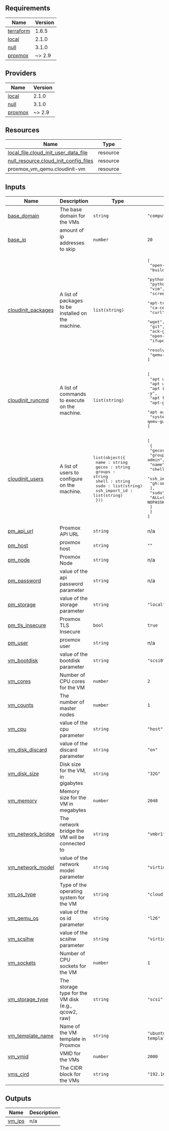 <!-- BEGIN_TF_DOCS -->
## Requirements

| Name | Version |
|------|---------|
| <a name="requirement_terraform"></a> [terraform](#requirement\_terraform) | 1.6.5 |
| <a name="requirement_local"></a> [local](#requirement\_local) | 2.1.0 |
| <a name="requirement_null"></a> [null](#requirement\_null) | 3.1.0 |
| <a name="requirement_proxmox"></a> [proxmox](#requirement\_proxmox) | ~> 2.9 |

## Providers

| Name | Version |
|------|---------|
| <a name="provider_local"></a> [local](#provider\_local) | 2.1.0 |
| <a name="provider_null"></a> [null](#provider\_null) | 3.1.0 |
| <a name="provider_proxmox"></a> [proxmox](#provider\_proxmox) | ~> 2.9 |

## Resources

| Name | Type |
|------|------|
| [local_file.cloud_init_user_data_file](https://registry.terraform.io/providers/hashicorp/local/2.1.0/docs/resources/file) | resource |
| [null_resource.cloud_init_config_files](https://registry.terraform.io/providers/hashicorp/null/3.1.0/docs/resources/resource) | resource |
| proxmox_vm_qemu.cloudinit-vm | resource |

## Inputs

| Name | Description | Type | Default | Required |
|------|-------------|------|---------|:--------:|
| <a name="input_base_domain"></a> [base\_domain](#input\_base\_domain) | The base domain for the VMs | `string` | `"compute.internal"` | no |
| <a name="input_base_ip"></a> [base\_ip](#input\_base\_ip) | amount of ip addresses to skip | `number` | `20` | no |
| <a name="input_cloudinit_packages"></a> [cloudinit\_packages](#input\_cloudinit\_packages) | A list of packages to be installed on the machine. | `list(string)` | <pre>[<br>  "open-vm-tools",<br>  "build-essential",<br>  "python3-pip",<br>  "python3",<br>  "vim",<br>  "screen",<br>  "apt-transport-https",<br>  "ca-certificates",<br>  "curl",<br>  "wget",<br>  "git",<br>  "ack-grep",<br>  "open-iscsi",<br>  "ifupdown",<br>  "resolvconf",<br>  "qemu-guest-agent"<br>]</pre> | no |
| <a name="input_cloudinit_runcmd"></a> [cloudinit\_runcmd](#input\_cloudinit\_runcmd) | A list of commands to execute on the machine. | `list(string)` | <pre>[<br>  "apt update",<br>  "apt upgrade -y",<br>  "apt install -f -y",<br>  "apt full-upgrade -y",<br>  "apt-get -y dist-upgrade -y",<br>  "apt autoremove -y",<br>  "systemctl start qemu-guest-agent"<br>]</pre> | no |
| <a name="input_cloudinit_users"></a> [cloudinit\_users](#input\_cloudinit\_users) | A list of users to configure on the machine. | <pre>list(object({<br>    name : string<br>    gecos : string<br>    groups : string<br>    shell : string<br>    sudo : list(string)<br>    ssh_import_id : list(string)<br>  }))</pre> | <pre>[<br>  {<br>    "gecos": "smerlos",<br>    "groups": "sudo, users, admin",<br>    "name": "smerlos",<br>    "shell": "/bin/bash",<br>    "ssh_import_id": [<br>      "gh:smerlos"<br>    ],<br>    "sudo": [<br>      "ALL=(ALL) NOPASSWD:ALL"<br>    ]<br>  }<br>]</pre> | no |
| <a name="input_pm_api_url"></a> [pm\_api\_url](#input\_pm\_api\_url) | Proxmox API URL | `string` | n/a | yes |
| <a name="input_pm_host"></a> [pm\_host](#input\_pm\_host) | proxmox host | `string` | `""` | no |
| <a name="input_pm_node"></a> [pm\_node](#input\_pm\_node) | Proxmox Node | `string` | n/a | yes |
| <a name="input_pm_password"></a> [pm\_password](#input\_pm\_password) | value of the api password parameter | `string` | n/a | yes |
| <a name="input_pm_storage"></a> [pm\_storage](#input\_pm\_storage) | value of the storage parameter | `string` | `"local"` | no |
| <a name="input_pm_tls_insecure"></a> [pm\_tls\_insecure](#input\_pm\_tls\_insecure) | Proxmox TLS Insecure | `bool` | `true` | no |
| <a name="input_pm_user"></a> [pm\_user](#input\_pm\_user) | proxmox user | `string` | n/a | yes |
| <a name="input_vm_bootdisk"></a> [vm\_bootdisk](#input\_vm\_bootdisk) | value of the bootdisk parameter | `string` | `"scsi0"` | no |
| <a name="input_vm_cores"></a> [vm\_cores](#input\_vm\_cores) | Number of CPU cores for the VM | `number` | `2` | no |
| <a name="input_vm_counts"></a> [vm\_counts](#input\_vm\_counts) | The number of master nodes | `number` | `1` | no |
| <a name="input_vm_cpu"></a> [vm\_cpu](#input\_vm\_cpu) | value of the cpu parameter | `string` | `"host"` | no |
| <a name="input_vm_disk_discard"></a> [vm\_disk\_discard](#input\_vm\_disk\_discard) | value of the discard parameter | `string` | `"on"` | no |
| <a name="input_vm_disk_size"></a> [vm\_disk\_size](#input\_vm\_disk\_size) | Disk size for the VM, in gigabytes | `string` | `"32G"` | no |
| <a name="input_vm_memory"></a> [vm\_memory](#input\_vm\_memory) | Memory size for the VM in megabytes | `number` | `2048` | no |
| <a name="input_vm_network_bridge"></a> [vm\_network\_bridge](#input\_vm\_network\_bridge) | The network bridge the VM will be connected to | `string` | `"vmbr1"` | no |
| <a name="input_vm_network_model"></a> [vm\_network\_model](#input\_vm\_network\_model) | value of the network model parameter | `string` | `"virtio"` | no |
| <a name="input_vm_os_type"></a> [vm\_os\_type](#input\_vm\_os\_type) | Type of the operating system for the VM | `string` | `"cloud-init"` | no |
| <a name="input_vm_qemu_os"></a> [vm\_qemu\_os](#input\_vm\_qemu\_os) | value of the os id parameter | `string` | `"l26"` | no |
| <a name="input_vm_scsihw"></a> [vm\_scsihw](#input\_vm\_scsihw) | value of the scsihw parameter | `string` | `"virtio-scsi-pci"` | no |
| <a name="input_vm_sockets"></a> [vm\_sockets](#input\_vm\_sockets) | Number of CPU sockets for the VM | `number` | `1` | no |
| <a name="input_vm_storage_type"></a> [vm\_storage\_type](#input\_vm\_storage\_type) | The storage type for the VM disk (e.g., qcow2, raw) | `string` | `"scsi"` | no |
| <a name="input_vm_template_name"></a> [vm\_template\_name](#input\_vm\_template\_name) | Name of the VM template in Proxmox | `string` | `"ubuntu-2204-cloudinit-template"` | no |
| <a name="input_vm_vmid"></a> [vm\_vmid](#input\_vm\_vmid) | VMID for the VMs | `number` | `2000` | no |
| <a name="input_vms_cird"></a> [vms\_cird](#input\_vms\_cird) | The CIDR block for the VMs | `string` | `"192.168.200.0/24"` | no |

## Outputs

| Name | Description |
|------|-------------|
| <a name="output_vm_ips"></a> [vm\_ips](#output\_vm\_ips) | n/a |
<!-- END_TF_DOCS -->